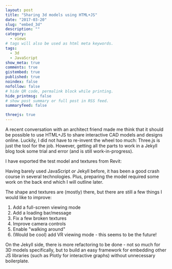 ```yaml
---
layout: post
title: "Sharing 3d models using HTML+JS"
date: "2017-03-20"
slug: "embed_3d"
description: ""
category: 
  - views
# tags will also be used as html meta keywords.
tags:
  - 3d
  - JavaScript
show_meta: true
comments: true
gistembed: true
published: true
noindex: false
nofollow: false
# hide QR code, permalink block while printing.
hide_printmsg: false
# show post summary or full post in RSS feed.
summaryfeed: false

threejs: true
---
```


<div id="div3d" ></div>
<script src="{{ site.jsurl }}3d/house.js"></script> 

<!--more-->

A recent conversation with an architect friend made me think that it should be possible to use HTML+JS to share interactive CAD models and designs online. Luckily, I did not have to re-invent the wheel too much: Three.js is just the tool for the job. However, getting all the parts to work in a Jekyll blog took some trial and error (and is still work-in-progress).

I have exported the test model and textures from Revit:

Having barely used JavaScript *or* Jekyll before, it has been a good crash course in several technologies. Plus, preparing the model required some work on the back end which I will outline later.

The shape and textures are (mostly) there, but there are still a few things I would like to improve:

1. Add a full-screen viewing mode
2. Add a loading bar/message
3. Fix a few broken textures
4. Improve camera controls
5. Enable "walking around"
6. (Would be cool) add VR viewing mode - this seems to be the future!

On the Jekyll side, there is more refactoring to be done - not so much for 3D models specifically, but to build an easy framework for embedding other JS libraries (such as Plotly for interactive graphs) without unnecessary boilerplate.
